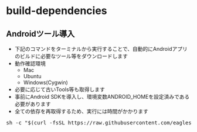 # build-dependencies

## Androidツール導入

 * 下記のコマンドをターミナルから実行することで、自動的にAndroidアプリのビルドに必要なツール等をダウンロードします
 * 動作確認環境
    * Mac
    * Ubuntu
    * Windows(Cygwin)
 * 必要に応じて古いTools等も取得します
 * 事前にAndroid SDKを導入し、環境変数ANDROID_HOMEを設定済みである必要があります
 * 全ての依存を再取得するため、実行には時間がかかります

<pre>
sh -c "$(curl -fsSL https://raw.githubusercontent.com/eaglesakura/build-dependencies/master/android-sdk.sh)"
</pre>
